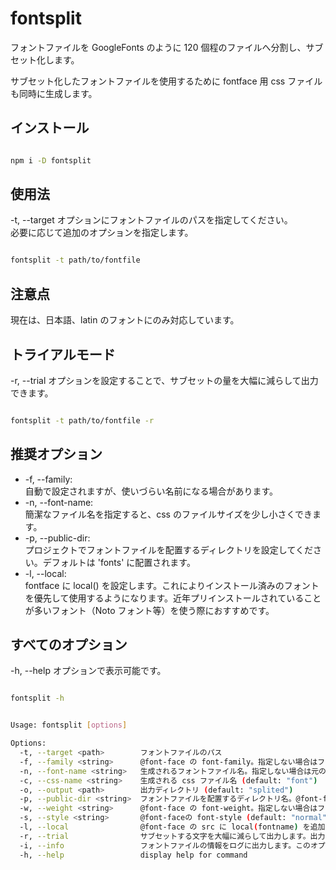 # fontsplit

フォントファイルを GoogleFonts のように 120 個程のファイルへ分割し、サブセット化します。

サブセット化したフォントファイルを使用するために fontface 用 css ファイルも同時に生成します。

## インストール

```bash

npm i -D fontsplit

```

## 使用法

-t, --target オプションにフォントファイルのパスを指定してください。<br />
必要に応じて追加のオプションを指定します。<br />

```bash

fontsplit -t path/to/fontfile

```

## 注意点

現在は、日本語、latin のフォントにのみ対応しています。

## トライアルモード

-r, --trial オプションを設定することで、サブセットの量を大幅に減らして出力できます。<br />

```bash

fontsplit -t path/to/fontfile -r

```

## 推奨オプション

- -f, --family: <br />自動で設定されますが、使いづらい名前になる場合があります。<br />
- -n, --font-name: <br />簡潔なファイル名を指定すると、css のファイルサイズを少し小さくできます。<br />
- -p, --public-dir: <br />プロジェクトでフォントファイルを配置するディレクトリを設定してください。デフォルトは 'fonts' に配置されます。<br />
- -l, --local: <br />fontface に local() を設定します。これによりインストール済みのフォントを優先して使用するようになります。近年プリインストールされていることが多いフォント（Noto フォント等）を使う際におすすめです。

## すべてのオプション

-h, --help オプションで表示可能です。

```bash

fontsplit -h

```

```bash

Usage: fontsplit [options]

Options:
  -t, --target <path>        フォントファイルのパス
  -f, --family <string>      @font-face の font-family。指定しない場合はフォントファイルから取得します
  -n, --font-name <string>   生成されるフォントファイル名。指定しない場合は元のファイル名を使用します
  -c, --css-name <string>    生成される css ファイル名 (default: "font")
  -o, --output <path>        出力ディレクトリ (default: "splited")
  -p, --public-dir <string>  フォントファイルを配置するディレクトリ名。@font-face の url(/path/fontfile) の path に該当します (default: "fonts")
  -w, --weight <string>      @font-face の font-weight。指定しない場合はフォントファイルから取得します
  -s, --style <string>       @font-faceの font-style (default: "normal")
  -l, --local                @font-face の src に local(fontname) を追加します。fontname はフォントファイルから取得します
  -r, --trial                サブセットする文字を大幅に減らして出力します。出力内容をチェックしたいときに便利です
  -i, --info                 フォントファイルの情報をログに出力します。このオプションを設定しているとサブセット処理はスキップされます。
  -h, --help                 display help for command

```

